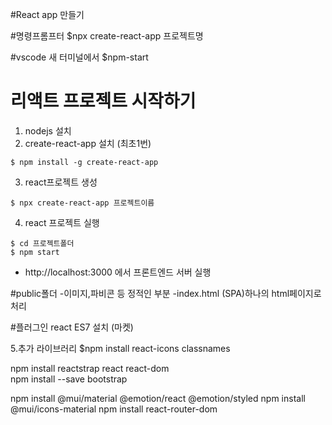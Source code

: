 
#React app 만들기

#명령프롬프터
$npx create-react-app 프로젝트명 

#vscode 새 터미널에서
$npm-start

# 리액트 프로젝트 시작하기

1. nodejs 설치
2. create-react-app 설치 (최초1번)
```
$ npm install -g create-react-app
```

3. react프로젝트 생성
```
$ npx create-react-app 프로젝트이름
```

4. react 프로젝트 실행
```
$ cd 프로젝트폴더
$ npm start
```
- http://localhost:3000 에서 프론트엔드 서버 실행

#public폴더
-이미지,파비콘 등 정적인 부분
-index.html  (SPA)하나의 html페이지로 처리

#플러그인 
react ES7 설치 (마켓)

5.추가 라이브러리 
$npm install react-icons classnames


npm install reactstrap react react-dom  
npm install --save bootstrap

npm install @mui/material @emotion/react @emotion/styled
npm install @mui/icons-material
npm install react-router-dom